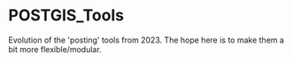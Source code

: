 # POSTGIS_Tools
Evolution of the 'posting' tools from 2023. The hope here is to make them a bit more flexible/modular. 
